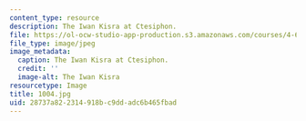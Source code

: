 ```yaml
---
content_type: resource
description: The Iwan Kisra at Ctesiphon.
file: https://ol-ocw-studio-app-production.s3.amazonaws.com/courses/4-614-religious-architecture-and-islamic-cultures-fall-2002/28737a822314918bc9ddadc6b465fbad_1004.jpg
file_type: image/jpeg
image_metadata:
  caption: The Iwan Kisra at Ctesiphon.
  credit: ''
  image-alt: The Iwan Kisra
resourcetype: Image
title: 1004.jpg
uid: 28737a82-2314-918b-c9dd-adc6b465fbad
---
```

